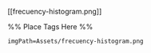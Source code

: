 <span class='gallery-span-info'> [[frecuency-histogram.png]] </span>

%% Place Tags Here %%
```gallery-info
imgPath=Assets/frecuency-histogram.png
```
